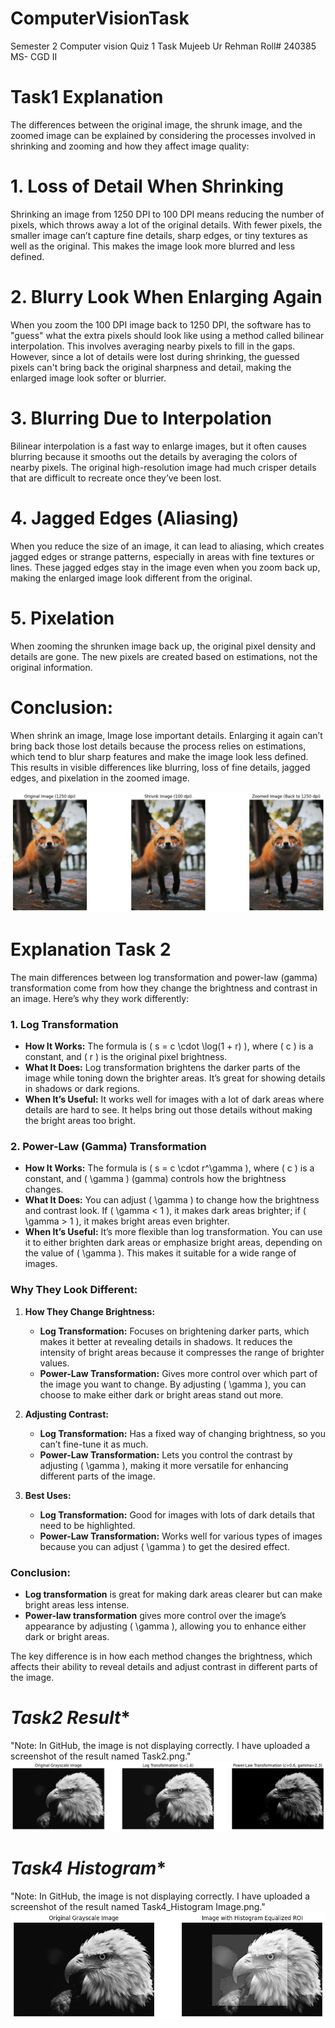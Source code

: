 # ComputerVisionTask
Semester 2 Computer vision Quiz 1 Task
Mujeeb Ur Rehman
Roll# 240385
MS- CGD II
# **Task1 Explanation**

The differences between the original image, the shrunk image, and the zoomed image can be explained by considering the processes involved in shrinking and zooming and how they affect image quality:

# **1. Loss of Detail When Shrinking**
Shrinking an image from 1250 DPI to 100 DPI means reducing the number of pixels, which throws away a lot of the original details.
With fewer pixels, the smaller image can’t capture fine details, sharp edges, or tiny textures as well as the original. This makes the image look more blurred and less defined.
# **2. Blurry Look When Enlarging Again**
When you zoom the 100 DPI image back to 1250 DPI, the software has to "guess" what the extra pixels should look like using a method called bilinear interpolation. This involves averaging nearby pixels to fill in the gaps.
However, since a lot of details were lost during shrinking, the guessed pixels can't bring back the original sharpness and detail, making the enlarged image look softer or blurrier.
# **3. Blurring Due to Interpolation**
Bilinear interpolation is a fast way to enlarge images, but it often causes blurring because it smooths out the details by averaging the colors of nearby pixels.
The original high-resolution image had much crisper details that are difficult to recreate once they’ve been lost.
# **4. Jagged Edges (Aliasing)**
When you reduce the size of an image, it can lead to aliasing, which creates jagged edges or strange patterns, especially in areas with fine textures or lines.
These jagged edges stay in the image even when you zoom back up, making the enlarged image look different from the original.
# **5. Pixelation**
When zooming the shrunken image back up, the original pixel density and details are gone. The new pixels are created based on estimations, not the original information.

# **Conclusion:**
When  shrink an image, Image lose important details. Enlarging it again can’t bring back those lost details because the process relies on estimations, which tend to blur sharp features and make the image look less defined. This results in visible differences like blurring, loss of fine details, jagged edges, and pixelation in the zoomed image.

![Task 2 Result](Task1.png)



# **Explanation Task 2**
The main differences between log transformation and power-law (gamma) transformation come from how they change the brightness and contrast in an image. Here’s why they work differently:

### 1. **Log Transformation**
   - **How It Works:** The formula is \( s = c \cdot \log(1 + r) \), where \( c \) is a constant, and \( r \) is the original pixel brightness.
   - **What It Does:** Log transformation brightens the darker parts of the image while toning down the brighter areas. It’s great for showing details in shadows or dark regions.
   - **When It’s Useful:** It works well for images with a lot of dark areas where details are hard to see. It helps bring out those details without making the bright areas too bright.

### 2. **Power-Law (Gamma) Transformation**
   - **How It Works:** The formula is \( s = c \cdot r^\gamma \), where \( c \) is a constant, and \( \gamma \) (gamma) controls how the brightness changes.
   - **What It Does:** You can adjust \( \gamma \) to change how the brightness and contrast look. If \( \gamma < 1 \), it makes dark areas brighter; if \( \gamma > 1 \), it makes bright areas even brighter.
   - **When It’s Useful:** It’s more flexible than log transformation. You can use it to either brighten dark areas or emphasize bright areas, depending on the value of \( \gamma \). This makes it suitable for a wide range of images.

### Why They Look Different:
1. **How They Change Brightness:**
   - **Log Transformation:** Focuses on brightening darker parts, which makes it better at revealing details in shadows. It reduces the intensity of bright areas because it compresses the range of brighter values.
   - **Power-Law Transformation:** Gives more control over which part of the image you want to change. By adjusting \( \gamma \), you can choose to make either dark or bright areas stand out more.

2. **Adjusting Contrast:**
   - **Log Transformation:** Has a fixed way of changing brightness, so you can’t fine-tune it as much.
   - **Power-Law Transformation:** Lets you control the contrast by adjusting \( \gamma \), making it more versatile for enhancing different parts of the image.

3. **Best Uses:**
   - **Log Transformation:** Good for images with lots of dark details that need to be highlighted.
   - **Power-Law Transformation:** Works well for various types of images because you can adjust \( \gamma \) to get the desired effect.

### Conclusion:
- **Log transformation** is great for making dark areas clearer but can make bright areas less intense.
- **Power-law transformation** gives more control over the image’s appearance by adjusting \( \gamma \), allowing you to enhance either dark or bright areas.

The key difference is in how each method changes the brightness, which affects their ability to reveal details and adjust contrast in different parts of the image.
# *Task2 Result**
"Note: In GitHub, the image is not displaying correctly. I have uploaded a screenshot of the result named Task2.png."
![Task 2 Result](Task2.png)




# *Task4 Histogram**
"Note: In GitHub, the image is not displaying correctly. I have uploaded a screenshot of the result named Task4_Histogram Image.png."
![Task 4 Histogram Equalization Result](Task4_Histogram%20Image.png)

